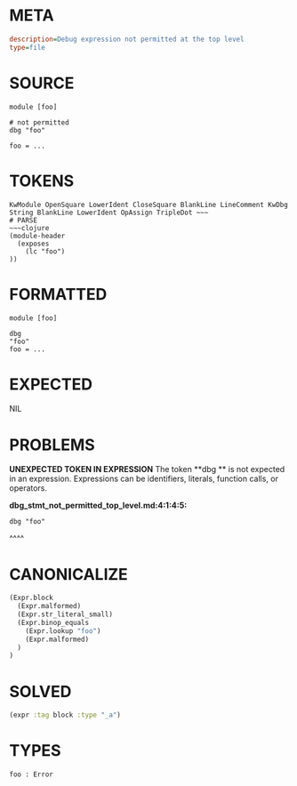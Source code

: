 # META
~~~ini
description=Debug expression not permitted at the top level
type=file
~~~
# SOURCE
~~~roc
module [foo]

# not permitted
dbg "foo"

foo = ...
~~~
# TOKENS
~~~text
KwModule OpenSquare LowerIdent CloseSquare BlankLine LineComment KwDbg String BlankLine LowerIdent OpAssign TripleDot ~~~
# PARSE
~~~clojure
(module-header
  (exposes
    (lc "foo")
))
~~~
# FORMATTED
~~~roc
module [foo]

dbg 
"foo"
foo = ...
~~~
# EXPECTED
NIL
# PROBLEMS
**UNEXPECTED TOKEN IN EXPRESSION**
The token **dbg ** is not expected in an expression.
Expressions can be identifiers, literals, function calls, or operators.

**dbg_stmt_not_permitted_top_level.md:4:1:4:5:**
```roc
dbg "foo"
```
^^^^


# CANONICALIZE
~~~clojure
(Expr.block
  (Expr.malformed)
  (Expr.str_literal_small)
  (Expr.binop_equals
    (Expr.lookup "foo")
    (Expr.malformed)
  )
)
~~~
# SOLVED
~~~clojure
(expr :tag block :type "_a")
~~~
# TYPES
~~~roc
foo : Error
~~~

